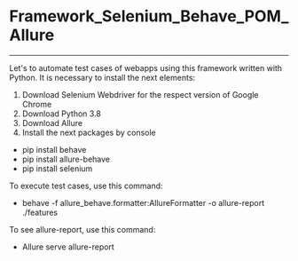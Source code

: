 

# Framework_Selenium_Behave_POM_Allure
--------------------------------------------

Let's to automate test cases of webapps using this framework written with Python. It is necessary to install the next elements: 

1.	Download Selenium Webdriver for the respect version of Google Chrome
2.	Download Python 3.8 
3.	Download Allure
4.	Install the next packages by console
 * pip install behave
 * pip install allure-behave 
 * pip install selenium 

To execute test cases, use this command: 
- behave -f allure_behave.formatter:AllureFormatter -o allure-report ./features

To see allure-report, use this command: 
- Allure serve allure-report
